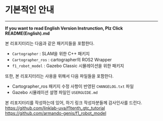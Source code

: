 # 기본적인 안내
---
**If you want to read English Version Instrunction, Plz Click README(English).md**

본 리포지터리는 다음과 같은 패키지들을 포함한다.
- `Cartographer` : SLAM을 위한 C++ 패키지
- `Cartographer_ros` : cartographer의 ROS2 Wrapper
- `f1_robot_model` : Gazebo Classic 시뮬레이션을 위한 패키지

또한, 본 리포지터리는 사용을 위해서 다음 파일들을 포함한다.
- Cartographer_ros 패키지 수정 사항이 반영된 `CHANGELOG.txt` 파일
- Gazebo 시뮬레이션 설명 파일인 `USERGUIDE.md`

본 리포지터리를 작성하는데 있어, 하기 링크 작성자분들께 감사인사를 드린다.
https://github.com/linklab-uva/f1tenth_gtc_tutorial
https://github.com/armando-genis/f1_robot_model
